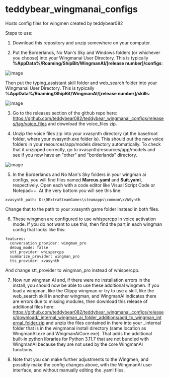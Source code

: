 # teddybear_wingmanai_configs
 Hosts config files for wingmen created by teddybear082


Steps to use:

1. Download this repository and unzip somewhere on your computer.

2. Put the Borderlands, No Man's Sky and Windows folders (or whichever you choose) into your Wingmanai User Directory.  This is typically **%AppData%/Roaming/ShipBit/WingmanAI/[release number]/configs**:

![image](https://github.com/teddybear082/teddybear_wingmanai_configs/assets/87204721/fa3a0ddf-c950-4cc2-a6af-d85374e63d03)


Then put the typing_assistant skill folder and web_search folder into your Wingmanai User Directory.  This is typically **%AppData%/Roaming/ShipBit/WingmanAI/[release number]/skills**:

![image](https://github.com/teddybear082/teddybear_wingmanai_configs/assets/87204721/40ab4f0f-5234-45d9-8f10-392832f750fe)


3. Go to the releases section of the github repo here:  https://github.com/teddybear082/teddybear_wingmanai_configs/releases/tag/voice_files and download the voice_files zip.

4. Unzip the voice files zip into your xvasynth directory (at the base/root folder, where your xvasynth.exe folder is).  This should put the new voice folders in your resources/app/models directory automatically.  To check that it unzipped correctly, go to xvasynth/resources/app/models and see if you now have an "other" and "borderlands" directory.

![image](https://github.com/teddybear082/teddybear_wingmanai_configs/assets/87204721/881a2e5b-9089-4034-8213-a8c7a2aa72b5)


5. In the Borderlands and No Man's Sky folders in your wingman ai configs, you will find files named **Marcus.yaml** and **Suit.yaml**, respectively. Open each with a code editor like Visual Script Code or Notepad++.  At the very bottom you will see this line:
```
xvasynth_path: D:\DExtraSteamGames\steamapps\common\xVASynth  
```
Change that to the path to your xvasynth game folder instead in both files.

6. These wingmen are configured to use whispercpp in voice activation mode. If you do not want to use this, then find the part in each wingman config that looks like this:

```
features:
  conversation_provider: wingman_pro
  debug_mode: false
  stt_provider: whispercpp
  summarize_provider: wingman_pro
  tts_provider: xvasynth
```  

And change stt_provider to wingman_pro instead of whispercpp.

7. Now run wingman AI and, if there were no installation errors in the install, you should now be able to use these additional wingmen.  If you load a wingman, like the Clippy wingman or try to use a skill, like the web_search skill in another wingman, and WingmanAI indicates there are errors due to missing modules, then download this release of additional files here: https://github.com/teddybear082/teddybear_wingmanai_configs/releases/download/_internal_wingman_ai_folder_additions/add_to_wingman_internal_folder.zip and unzip the files contained in there into your _internal folder that is in the wingmanai install directory (same location as WingmanAI.exe and WingmanAiCore.exe).  That adds the additional built-in python libraries for Python 3.11.7 that are not bundled with WingmanAI because they are not used by the core WingmanAI functions.

8. Note that you can make further adjustments to the Wingmen, and possibly make the config changes above, with the WingmanAI user interface, and without manually editing the .yaml files.
